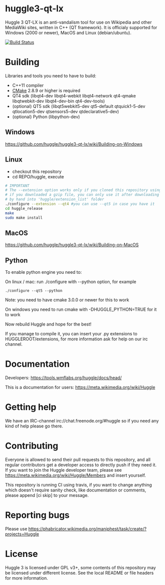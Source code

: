 huggle3-qt-lx
=============

Huggle 3 QT-LX is an anti-vandalism tool for use on Wikipedia and other MediaWiki sites, written in C++ (QT framework). It is officialy supported for Windows (2000 or newer), MacOS and Linux (debian/ubuntu).

[![Build Status](https://api.travis-ci.org/huggle/huggle3-qt-lx.png?branch=master)](https://travis-ci.org/huggle/huggle3-qt-lx/)

Building
=========

Libraries and tools you need to have to build:
* C++11 compiler
* [CMake](https://github.com/Kitware/CMake) 2.8.9 or higher is required
* QT4 sdk (libqt4-dev libqt4-webkit libqt4-network qt4-qmake libqtwebkit-dev libqt4-dev-bin qt4-dev-tools)
* (optional) QT5 sdk (libqt5webkit5-dev qt5-default qtquick1-5-dev qtlocation5-dev qtsensors5-dev qtdeclarative5-dev)
* (optional) Python (libpython-dev)

Windows
-------------
https://github.com/huggle/huggle3-qt-lx/wiki/Building-on-Windows

Linux
-------------
* checkout this repository
* cd REPO/huggle, execute

```sh
# IMPORTANT
# The --extension option works only if you cloned this repository using git
# if you downloaded a gzip file, you can only use it after downloading them
# by hand into 'huggle/extension_list' folder
./configure --extension --qt4 #you can use --qt5 in case you have it
cd huggle_release
make
sudo make install
```

MacOS
------------
https://github.com/huggle/huggle3-qt-lx/wiki/Building-on-MacOS

Python
------------
To enable python engine you need to:

On linux / mac:
run ./configure with --python option, for example
```
./configure --qt5 --python
```
Note: you need to have cmake 3.0.0 or newer for this to work

On windows you need to run cmake with -DHUGGLE_PYTHON=TRUE for it to work

Now rebuild Huggle and hope for the best!

If you manage to compile it, you can insert your .py extensions to HUGGLEROOT/extensions, for more
information ask for help on our irc channel.

Documentation
=============

Developers: https://tools.wmflabs.org/huggle/docs/head/

This is a documentation for users: https://meta.wikimedia.org/wiki/Huggle

Getting help
=============

We have an IRC-channel irc://chat.freenode.org/#huggle so if you need any kind of help please go there.

Contributing
=============

Everyone is allowed to send their pull requests to this repository, and all regular contributors
get a developer access to directly push if they need it. If you want to join the Huggle
developer team, please see https://meta.wikimedia.org/wiki/Huggle/Members and insert yourself.

This repository is running CI using travis, if you want to change anything which doesn't require
sanity check, like documentation or comments, please append [ci skip] to your message.

Reporting bugs
===============
Please use https://phabricator.wikimedia.org/maniphest/task/create/?projects=Huggle

License
===============

Huggle 3 is licensed under GPL v3+, some contents of this repository may be licensed under
different license. See the local README or file headers for more information.
